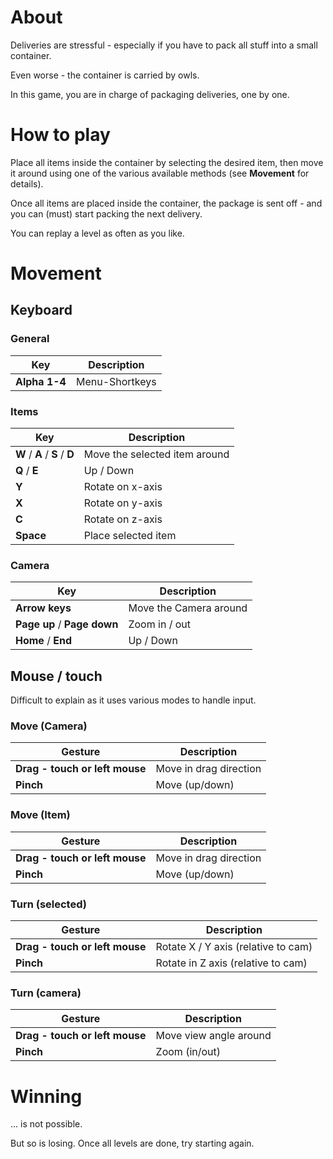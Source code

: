 
# About
Deliveries are stressful - especially if you have to pack all stuff into a small container.

Even worse - the container is carried by owls.

In this game, you are in charge of packaging deliveries, one by one.

# How to play
Place all items inside the container by selecting the desired item, then move it around using one of the various available methods (see **Movement** for details).

Once all items are placed inside the container, the package is sent off - and you can (must) start packing the next delivery.

You can replay a level as often as you like.

# Movement

## Keyboard

### General
| Key | Description                                                  |
|-----|--------------------------------------------------------------|
|**Alpha 1-4**| Menu-Shortkeys                                       |

### Items
| Key | Description                                                  |
|-----|--------------------------------------------------------------|
|**W** / **A** / **S** / **D**| Move the selected item around        |
|**Q** / **E**| Up / Down                                            |
|**Y**| Rotate on x-axis                                             |
|**X**| Rotate on y-axis                                             |
|**C**| Rotate on z-axis                                             |
|**Space**| Place selected item                                      |


### Camera
| Key | Description                                                  |
|-----|--------------------------------------------------------------|
|**Arrow keys**| Move the Camera around                              |
|**Page up** / **Page down**| Zoom in / out                          |
|**Home** / **End**| Up / Down                                       |


## Mouse / touch

Difficult to explain as it uses various modes to handle input.

### Move (Camera)
| Gesture | Description                                              |
|----------|---------------------------------------------------------|
|**Drag - touch or left mouse** | Move in drag direction             |
|**Pinch**                      | Move (up/down)                     |

### Move (Item)
| Gesture | Description                                              |
|----------|---------------------------------------------------------|
|**Drag - touch or left mouse** | Move in drag direction             |
|**Pinch**                      | Move (up/down)                     | 

### Turn (selected)
| Gesture | Description                                              |
|----------|---------------------------------------------------------|
|**Drag - touch or left mouse** | Rotate X / Y axis (relative to cam)|
|**Pinch**                      | Rotate in Z axis (relative to cam) |

### Turn (camera)
| Gesture | Description                                              |
|----------|---------------------------------------------------------|
|**Drag - touch or left mouse** | Move view angle around             |
|**Pinch**                      | Zoom (in/out)                      |


# Winning
... is not possible.

But so is losing. Once all levels are done, try starting again.
